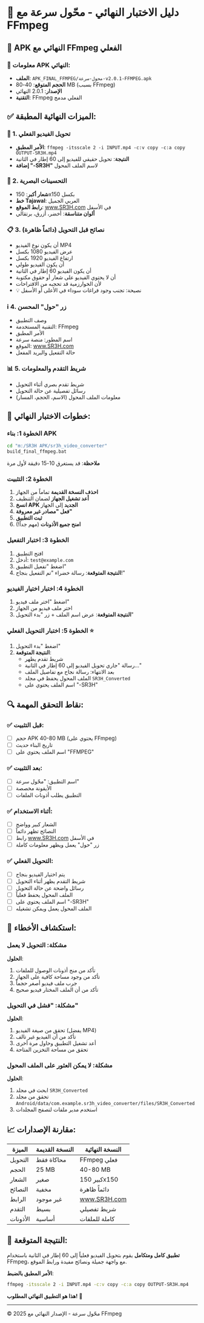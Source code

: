 # 🎯 دليل الاختبار النهائي - محّول سرعة مع FFmpeg

## 🚀 APK النهائي مع FFmpeg الفعلي

### 📱 معلومات APK النهائي:
- **الملف**: `APK_FINAL_FFMPEG/محول-سرعة-v2.0.1-FFMPEG.apk`
- **الحجم المتوقع**: 40-80 MB (بسبب FFmpeg)
- **الإصدار**: 2.0.1 النهائي
- **التقنية**: FFmpeg الفعلي مدمج

## ✅ الميزات النهائية المطبقة:

### 🔧 1. تحويل الفيديو الفعلي
- **الأمر المطبق**: `ffmpeg -itsscale 2 -i INPUT.mp4 -c:v copy -c:a copy OUTPUT-SR3H.mp4`
- **النتيجة**: تحويل حقيقي للفيديو إلى 60 إطار في الثانية
- **إضافة "-SR3H"** لاسم الملف المحول

### 🎨 2. التحسينات البصرية
- **شعار أكبر**: 150x150 بكسل
- **خط Tajawal**: العربي الجميل
- **رابط الموقع**: www.SR3H.com في الأسفل
- **ألوان متناسقة**: أخضر، أزرق، برتقالي

### 📋 3. نصائح قبل التحويل (دائماً ظاهرة)
- أن يكون نوع الفيديو MP4
- عرض الفيديو 1080 بكسل
- ارتفاع الفيديو 1920 بكسل
- أن يكون الفيديو طولي
- أن يكون الفيديو 60 إطار في الثانية
- أن لا يحتوي الفيديو على شعار أو حقوق مكتوبة
- لأن الخوارزمية قد تحجبه من الاقتراحات
- 💡 نصيحة: تجنب وجود فراغات سوداء في الأعلى أو الأسفل

### ℹ️ 4. زر "حول" المحسن
- وصف التطبيق
- التقنية المستخدمة: FFmpeg
- الأمر المطبق
- اسم المطور: منصة سرعة
- الموقع: www.SR3H.com
- حالة التفعيل والبريد المفعل

### 📊 5. شريط التقدم والمعلومات
- شريط تقدم بصري أثناء التحويل
- رسائل تفصيلية عن حالة التحويل
- معلومات الملف المحول (الاسم، الحجم، المسار)

## 🧪 خطوات الاختبار النهائي:

### الخطوة 1: بناء APK
```bash
cd "m:/SR3H APK/sr3h_video_converter"
build_final_ffmpeg.bat
```
**ملاحظة**: قد يستغرق 10-15 دقيقة لأول مرة

### الخطوة 2: التثبيت
1. **احذف النسخة القديمة** تماماً من الجهاز
2. **أعد تشغيل الجهاز** لضمان التنظيف
3. **انسخ APK الجديد** إلى الجهاز
4. **فعل "مصادر غير معروفة"**
5. **ثبت التطبيق**
6. **امنح جميع الأذونات** (مهم جداً!)

### الخطوة 3: اختبار التفعيل
1. افتح التطبيق
2. أدخل: `test@example.com`
3. اضغط "تفعيل التطبيق"
4. **النتيجة المتوقعة**: رسالة خضراء "تم التفعيل بنجاح!"

### الخطوة 4: اختبار اختيار الفيديو
1. اضغط "اختر ملف فيديو"
2. اختر ملف فيديو من الجهاز
3. **النتيجة المتوقعة**: عرض اسم الملف + زر "بدء التحويل"

### الخطوة 5: اختبار التحويل الفعلي ⭐
1. اضغط "بدء التحويل"
2. **النتيجة المتوقعة**:
   - شريط تقدم يظهر
   - رسالة "جاري تحويل الفيديو إلى 60 إطار في الثانية..."
   - بعد الانتهاء: رسالة نجاح مع تفاصيل الملف
   - الملف المحول يحفظ في مجلد `SR3H_Converted`
   - اسم الملف يحتوي على "-SR3H"

## 🔍 نقاط التحقق المهمة:

### ✅ قبل التثبيت:
- [ ] حجم APK 40-80 MB (يحتوي على FFmpeg)
- [ ] تاريخ البناء حديث
- [ ] اسم الملف يحتوي على "FFMPEG"

### ✅ بعد التثبيت:
- [ ] اسم التطبيق: "محّول سرعة"
- [ ] الأيقونة مخصصة
- [ ] التطبيق يطلب أذونات الملفات

### ✅ أثناء الاستخدام:
- [ ] الشعار كبير وواضح
- [ ] النصائح تظهر دائماً
- [ ] رابط www.SR3H.com في الأسفل
- [ ] زر "حول" يعمل ويظهر معلومات كاملة

### ✅ التحويل الفعلي:
- [ ] يتم اختيار الفيديو بنجاح
- [ ] شريط التقدم يظهر أثناء التحويل
- [ ] رسائل واضحة عن حالة التحويل
- [ ] الملف المحول يحفظ فعلياً
- [ ] اسم الملف يحتوي على "-SR3H"
- [ ] الملف المحول يعمل ويمكن تشغيله

## 🚨 استكشاف الأخطاء:

### مشكلة: التحويل لا يعمل
**الحلول**:
1. تأكد من منح أذونات الوصول للملفات
2. تأكد من وجود مساحة كافية على الجهاز
3. جرب ملف فيديو أصغر حجماً
4. تأكد من أن الملف المختار فيديو صحيح

### مشكلة: "فشل في التحويل"
**الحلول**:
1. تحقق من صيغة الفيديو (يفضل MP4)
2. تأكد من أن الفيديو غير تالف
3. أعد تشغيل التطبيق وحاول مرة أخرى
4. تحقق من مساحة التخزين المتاحة

### مشكلة: لا يمكن العثور على الملف المحول
**الحلول**:
1. ابحث في مجلد `SR3H_Converted`
2. تحقق من مجلد `Android/data/com.example.sr3h_video_converter/files/SR3H_Converted`
3. استخدم مدير ملفات لتصفح المجلدات

## 📈 مقارنة الإصدارات:

| الميزة | النسخة القديمة | النسخة النهائية |
|--------|----------------|-----------------|
| التحويل | محاكاة فقط | FFmpeg فعلي |
| الحجم | 25 MB | 40-80 MB |
| الشعار | صغير | كبير 150x150 |
| النصائح | مخفية | دائماً ظاهرة |
| الرابط | غير موجود | www.SR3H.com |
| التقدم | بسيط | شريط تفصيلي |
| الأذونات | أساسية | كاملة للملفات |

## 🎯 النتيجة المتوقعة:

**تطبيق كامل ومتكامل** يقوم بتحويل الفيديو فعلياً إلى 60 إطار في الثانية باستخدام FFmpeg، مع واجهة جميلة ونصائح مفيدة ورابط الموقع.

**الأمر المطبق بالضبط**: 
```bash
ffmpeg -itsscale 2 -i INPUT.mp4 -c:v copy -c:a copy OUTPUT-SR3H.mp4
```

**هذا هو التطبيق النهائي المطلوب!** 🚀

---
© 2025 محّول سرعة - الإصدار النهائي مع FFmpeg